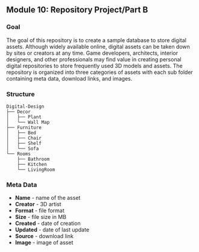 ## Module 10: Repository Project/Part B

### Goal
The goal of this repository is to create a sample database to store digital assets. Although widely available online, digital assets can be taken down by sites or creators at any time. Game developers, architects, interior designers, and other professionals may find value in creating personal digital repositories to store frequently used 3D models and assets. The repository is organized into three categories of assets with each sub folder containing meta data, download links, and images.

### Structure
```
Digital-Design
├── Decor
│   ├── Plant
│   └── Wall Map
├── Furniture
│   ├── Bed
│   ├── Chair
│   ├── Shelf
│   └── Sofa
└── Rooms
    ├── Bathroom
    ├── Kitchen
    └── LivingRoom
```

### Meta Data
- **Name** - name of the asset
- **Creator** - 3D artist
- **Format** - file format
- **Size** - file size in MB
- **Created** - date of creation
- **Updated** - date of last update
- **Source** - download link
- **Image** - image of asset

